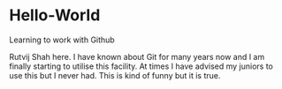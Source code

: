 # Hello-World
Learning to work with Github

Rutvij Shah here. I have known about Git for many years now and I am finally starting to utilise this facility.
At times I have advised my juniors to use this but I never had. This is kind of funny but it is true.

